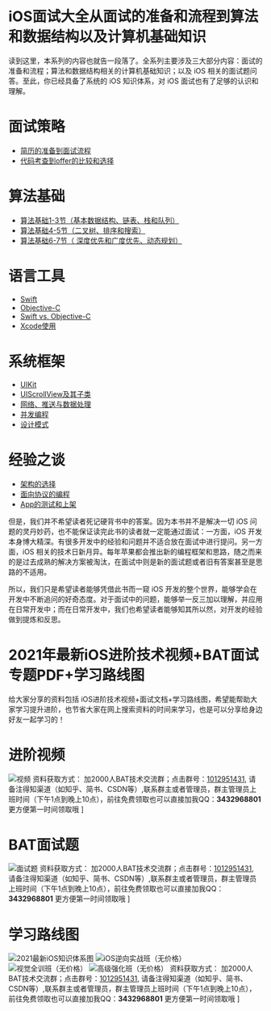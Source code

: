 # iOS面试大全从面试的准备和流程到算法和数据结构以及计算机基础知识

读到这里，本系列的内容也就告一段落了。全系列主要涉及三大部分内容：面试的准备和流程；算法和数据结构相关的计算机基础知识；以及 iOS 相关的面试题问答。至此，你已经具备了系统的 iOS 知识体系，对 iOS 面试也有了足够的认识和理解。
# 面试策略
* [简历的准备到面试流程](https://github.com/iOS-Mayday/iOS-Interview-Strategy/blob/main/%E7%AE%80%E5%8E%86%E7%9A%84%E5%87%86%E5%A4%87%E5%88%B0%E9%9D%A2%E8%AF%95%E6%B5%81%E7%A8%8B.md)
* [代码考查到offer的比较和选择](https://github.com/iOS-Mayday/iOS-Interview-Strategy/blob/main/%E4%BB%A3%E7%A0%81%E8%80%83%E6%9F%A5%E5%88%B0offer%E7%9A%84%E6%AF%94%E8%BE%83%E5%92%8C%E9%80%89%E6%8B%A9.md)

# 算法基础
* [算法基础1-3节（基本数据结构、链表、栈和队列）](https://github.com/iOS-Mayday/iOS-Interview-Strategy/blob/main/%E7%AE%97%E6%B3%95%E5%9F%BA%E7%A1%801-3%E8%8A%82.md)
* [算法基础4-5节（二叉树、排序和搜索）](https://github.com/iOS-Mayday/iOS-Interview-Strategy/blob/main/%E7%AE%97%E6%B3%95%E5%9F%BA%E7%A1%804-5%E8%8A%82.md)
* [算法基础6-7节（ 深度优先和广度优先、动态规划）](https://github.com/iOS-Mayday/iOS-Interview-Strategy/blob/main/%E7%AE%97%E6%B3%95%E5%9F%BA%E7%A1%806-7%E8%8A%82.md)

# 语言工具
* [Swift](https://github.com/iOS-Mayday/iOS-Interview-Strategy/blob/main/%E8%AF%AD%E8%A8%80%E5%B7%A5%E5%85%B7-Swift.md)
* [Objective-C](https://github.com/iOS-Mayday/iOS-Interview-Strategy/blob/main/%E8%AF%AD%E8%A8%80%E5%B7%A5%E5%85%B7-Objective-C.md)
* [Swift vs. Objective-C](https://github.com/iOS-Mayday/iOS-Interview-Strategy/blob/main/%E8%AF%AD%E8%A8%80%E5%B7%A5%E5%85%B7-Swift%20vs.%20Objective-C.md)
* [Xcode使用](https://github.com/iOS-Mayday/iOS-Interview-Strategy/blob/main/%E8%AF%AD%E8%A8%80%E5%B7%A5%E5%85%B7-Xcode%E4%BD%BF%E7%94%A8.md)

# 系统框架
* [UIKit](https://github.com/iOS-Mayday/iOS-Interview-Strategy/blob/main/%E7%B3%BB%E7%BB%9F%E6%A1%86%E6%9E%B6-UIKit.md)
* [UIScrollView及其子类](https://github.com/iOS-Mayday/iOS-Interview-Strategy/blob/main/%E7%B3%BB%E7%BB%9F%E6%A1%86%E6%9E%B6-UIScrollView%E5%8F%8A%E5%85%B6%E5%AD%90%E7%B1%BB.md)
* [网络、推送与数据处理](https://github.com/iOS-Mayday/iOS-Interview-Strategy/blob/main/%E7%B3%BB%E7%BB%9F%E6%A1%86%E6%9E%B6-%E7%BD%91%E7%BB%9C%E3%80%81%E6%8E%A8%E9%80%81%E4%B8%8E%E6%95%B0%E6%8D%AE%E5%A4%84%E7%90%86.md)
* [并发编程](https://github.com/iOS-Mayday/iOS-Interview-Strategy/blob/main/%E7%B3%BB%E7%BB%9F%E6%A1%86%E6%9E%B6-%E5%B9%B6%E5%8F%91%E7%BC%96%E7%A8%8B)
* [设计模式](https://github.com/iOS-Mayday/iOS-Interview-Strategy/blob/main/%E7%B3%BB%E7%BB%9F%E6%A1%86%E6%9E%B6-%E8%AE%BE%E8%AE%A1%E6%A8%A1%E5%BC%8F.md)

# 经验之谈
* [架构的选择](https://github.com/iOS-Mayday/iOS-Interview-Strategy/blob/main/%E7%BB%8F%E9%AA%8C%E4%B9%8B%E8%B0%88-%E6%9E%B6%E6%9E%84%E7%9A%84%E9%80%89%E6%8B%A9.md)
* [面向协议的编程](https://github.com/iOS-Mayday/iOS-Interview-Strategy/blob/main/%E7%BB%8F%E9%AA%8C%E4%B9%8B%E8%B0%88-%E9%9D%A2%E5%90%91%E5%8D%8F%E8%AE%AE%E7%9A%84%E7%BC%96%E7%A8%8B.md)
* [App的测试和上架](https://github.com/iOS-Mayday/iOS-Interview-Strategy/blob/main/%E7%BB%8F%E9%AA%8C%E4%B9%8B%E8%B0%88-%20App%E7%9A%84%E6%B5%8B%E8%AF%95%E5%92%8C%E4%B8%8A%E6%9E%B6.md)

但是，我们并不希望读者死记硬背书中的答案。因为本书并不是解决一切 iOS 问题的灵丹妙药，也不能保证读完此书的读者就一定能通过面试：一方面，iOS 开发本身博大精深。有很多开发中的经验和问题并不适合放在面试中进行提问。另一方面，iOS 相关的技术日新月异。每年苹果都会推出新的编程框架和思路，随之而来的是过去成熟的解决方案被淘汰，在面试中则是新的面试题或者旧有答案甚至是思路的不适用。

所以，我们只是希望读者能够凭借此书而一窥 iOS 开发的整个世界，能够学会在开发中不断追问的好奇态度。对于面试中的问题，能够举一反三加以理解，并应用在日常开发中；而在日常开发中，我们也希望读者能够知其所以然，对开发的经验做到提炼和反思。


# 2021年最新iOS进阶技术视频+BAT面试专题PDF+学习路线图

给大家分享的资料包括 iOS进阶技术视频+面试文档+学习路线图，希望能帮助大家学习提升进阶，也节省大家在网上搜索资料的时间来学习，也是可以分享给身边好友一起学习的！
# 进阶视频
![视频](https://user-images.githubusercontent.com/70994474/117925973-97b2ae00-b32a-11eb-8140-50fbca5def2f.png)
资料获取方式： 加2000人BAT技术交流群；点击群号：[1012951431](https://jq.qq.com/?_wv=1027&k=OWH3HcHW), 请备注得知渠道（如知乎、简书、CSDN等）,联系群主或者管理员，群主管理员上班时间（下午1点到晚上10点），前往免费领取也可以直接加我QQ：**3432968801** 更方便第一时间领取哦 ]
# BAT面试题
![面试题](https://user-images.githubusercontent.com/70994474/117925960-8ff30980-b32a-11eb-8064-77442c161386.png)
资料获取方式： 加2000人BAT技术交流群；点击群号：[1012951431](https://jq.qq.com/?_wv=1027&k=OWH3HcHW), 请备注得知渠道（如知乎、简书、CSDN等）,联系群主或者管理员，群主管理员上班时间（下午1点到晚上10点），前往免费领取也可以直接加我QQ：**3432968801** 更方便第一时间领取哦 ]
# 学习路线图
![2021最新iOS知识体系图](https://user-images.githubusercontent.com/70994474/117924731-bd3eb800-b328-11eb-94b1-122a8968a1ae.png)
![iOS逆向实战班（无价格）](https://user-images.githubusercontent.com/70994474/117924792-dfd0d100-b328-11eb-8e9a-63b0d8a03d11.png)
![视觉全训班（无价格）](https://user-images.githubusercontent.com/70994474/117924867-042cad80-b329-11eb-9af2-8cae75d29547.png)
![高级强化班（无价格）](https://user-images.githubusercontent.com/70994474/117924991-33dbb580-b329-11eb-8c2a-f3900e28cde3.png)
资料获取方式： 加2000人BAT技术交流群；点击群号：[1012951431](https://jq.qq.com/?_wv=1027&k=OWH3HcHW), 请备注得知渠道（如知乎、简书、CSDN等）,联系群主或者管理员，群主管理员上班时间（下午1点到晚上10点），前往免费领取也可以直接加我QQ：**3432968801** 更方便第一时间领取哦 ]

